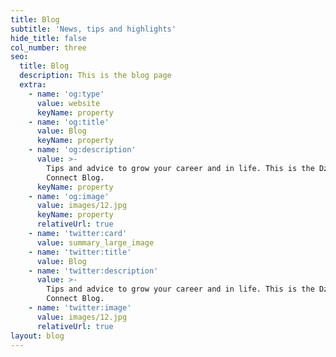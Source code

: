 ```yaml
---
title: Blog
subtitle: 'News, tips and highlights'
hide_title: false
col_number: three
seo:
  title: Blog
  description: This is the blog page
  extra:
    - name: 'og:type'
      value: website
      keyName: property
    - name: 'og:title'
      value: Blog
      keyName: property
    - name: 'og:description'
      value: >-
        Tips and advice to grow your career and in life. This is the Dzaleka
        Connect Blog.
      keyName: property
    - name: 'og:image'
      value: images/12.jpg
      keyName: property
      relativeUrl: true
    - name: 'twitter:card'
      value: summary_large_image
    - name: 'twitter:title'
      value: Blog
    - name: 'twitter:description'
      value: >-
        Tips and advice to grow your career and in life. This is the Dzaleka
        Connect Blog.
    - name: 'twitter:image'
      value: images/12.jpg
      relativeUrl: true
layout: blog
---
```

